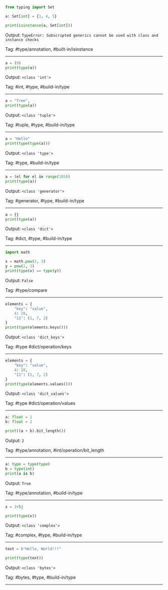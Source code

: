 ```python
from typing import Set

a: Set[int] = {1, 4, 5}

print(isinstance(a, Set[int]))
```
Output: `TypeError: Subscripted generics cannot be used with class and instance checks`

Tag: #type/annotation, #built-in/isinstance

---
```python
a = (9)
print(type(a))
```
Output: `<class 'int'>`

Tag: #int, #type, #build-in/type

---
```python
a = "Tree",
print(type(a))
```
Output: `<class 'tuple'>`

Tag: #tuple, #type, #build-in/type

---
```python
a = "Hello"
print(type(type(a)))
```
Output: `<class 'type'>`

Tag: #type, #build-in/type

---
```python
a = (el for el in range(105))
print(type(a))
```
Output: `<class 'generator'>`

Tag: #generator, #type, #build-in/type

---
```python
a = {}
print(type(a))
```
Output: `<class 'dict'>`

Tag: #dict, #type, #build-in/type

---
```python
import math

x = math.pow(2, 3)
y = pow(2, 3)
print(type(x) == type(y))
```
Output: `False`

Tag: #type/compare

---
```python
elements = {
    "key": "value",
    4: 20,
    "11": (1, 7, 2)
}
print(type(elements.keys()))
```
Output: `<class 'dict_keys'>`

Tag: #type #dict/operation/keys

---
```python
elements = {
    "key": "value",
    4: 20,
    "11": (1, 7, 2)
}
print(type(elements.values()))
```
Output: `<class 'dict_values'>`

Tag: #type #dict/operation/values

---
```python
a: float = 1
b: float = 2

print((a + b).bit_length())
```
Output: `2`

Tag: #type/annotation, #int/operation/bit_length

---
```python
a: type = type(type)
b = type(int)
print(a is b)
```
Output: `True`

Tag: #type/annotation, #build-in/type

---

```python
x = 3+5j

print(type(x))
```
Output: `<class 'complex'>`

Tag: #complex,  #type, #build-in/type

---

```python
text = b"Hello, World!!!"

print(type(text))
```
Output: `<class 'bytes'>`

Tag: #bytes,  #type, #build-in/type

---

